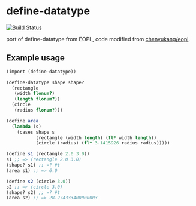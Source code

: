 # define-datatype
[![Build Status](https://img.shields.io/endpoint.svg?url=https%3A%2F%2Factions-badge.atrox.dev%2Fmacdavid313%2Fdefine-datatype%2Fbadge&style=for-the-badge)](https://actions-badge.atrox.dev/macdavid313/define-datatype/goto)

port of define-datatype from EOPL, code modified from [chenyukang/eopl](https://github.com/chenyukang/eopl/blob/master/libs/define-datatype.scm).

## Example usage
```scheme
(import (define-datatype))

(define-datatype shape shape?
  (rectangle
   (width flonum?)
   (length flonum?))
  (circle
   (radius flonum?)))

(define area
  (lambda (s)
    (cases shape s
           (rectangle (width length) (fl* width length))
           (circle (radius) (fl* 3.1415926 radius radius)))))

(define s1 (rectangle 2.0 3.0))
s1 ;; => (rectangle 2.0 3.0)
(shape? s1) ;; =? #t
(area s1) ;; => 6.0

(define s2 (circle 3.0))
s2 ;; => (circle 3.0)
(shape? s2) ;; =? #t
(area s2) ;; => 28.274333400000003
```
